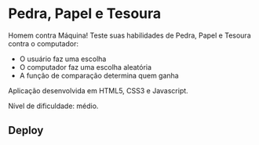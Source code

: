 # Pedra, Papel e Tesoura

Homem contra Máquina! Teste suas habilidades de Pedra, Papel e Tesoura contra o computador:

- O usuário faz uma escolha
- O computador faz uma escolha aleatória
- A função de comparação determina quem ganha

Aplicação desenvolvida em HTML5, CSS3 e Javascript.

Nível de dificuldade: médio.

## Deploy

<!-- URL: [https://hamburgueria-top.herokuapp.com/](https://hamburgueria-top.herokuapp.com/) -->
